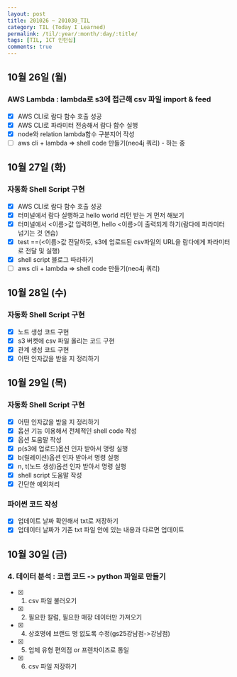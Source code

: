 ```yaml
---
layout: post
title: 201026 ~ 201030_TIL
category: TIL (Today I Learned)
permalink: /til/:year/:month/:day/:title/
tags: [TIL, ICT 인턴십]
comments: true
---
```

## 10월 26일 (월)
### AWS Lambda : lambda로 s3에 접근해 csv 파일 import & feed
- [X] AWS CLI로 람다 함수 호출 성공
- [X] AWS CLI로 파라미터 전송해서 람다 함수 실행
- [X] node와 relation lambda함수 구분지어 작성
- [ ] aws cli + lambda => shell code 만들기(neo4j 쿼리) - 하는 중

## 10월 27일 (화)
### 자동화 Shell Script 구현
- [X] AWS CLI로 람다 함수 호출 성공
- [X] 터미널에서 람다 실행하고 hello world 리턴 받는 거 먼저 해보기
- [X] 터미널에서 <이름>값 입력하면, hello <이름>이 출력되게 하기(람다에 파라미터 넘기는 것 연습)
- [X] test ==(<이름>값 전달하듯, s3에 업로드된 csv파일의 URL을 람다에게 파라미터로 전달 및 실행)
- [X] shell script 블로그 따라하기
- [ ] aws cli + lambda => shell code 만들기(neo4j 쿼리)

## 10월 28일 (수)
### 자동화 Shell Script 구현
- [X] 노드 생성 코드 구현
- [X] s3 버켓에 csv 파일 올리는 코드 구현
- [X] 관계 생성 코드 구현
- [X] 어떤 인자값을 받을 지 정리하기

## 10월 29일 (목)
### 자동화 Shell Script 구현
- [X] 어떤 인자값을 받을 지 정리하기
- [X] 옵션 기능 이용해서 전체적인 shell code 작성
- [X] 옵션 도움말 작성
- [X] p(s3에 업로드)옵션 인자 받아서 명령 실행
- [X] b(릴레이션)옵션 인자 받아서 명령 실행
- [X] n, t(노드 생성)옵션 인자 받아서 명령 실행
- [X] shell script 도움말 작성
- [X] 간단한 예외처리

### 파이썬 코드 작성
- [X] 업데이트 날짜 확인해서 txt로 저장하기
- [X] 업데이터 날짜가 기존 txt 파일 안에 있는 내용과 다르면 업데이트

## 10월 30일 (금)
### 4. 데이터 분석 : 코랩 코드 -> python 파일로 만들기
- [X] 1. csv 파일 불러오기
- [X] 2. 필요한 칼럼, 필요한 매장 데이터만 가져오기
- [X] 4. 상호명에 브랜드 명 없도록 수정(gs25강남점->강남점)
- [X] 5. 업체 유형 편의점 or 프렌차이즈로 통일
- [X] 6. csv 파일 저장하기
